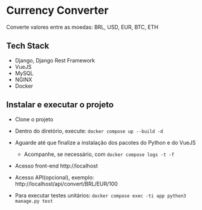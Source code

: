 # Currency Converter

Converte valores entre as moedas: BRL, USD, EUR, BTC, ETH

## Tech Stack

- Django, Django Rest Framework
- VueJS
- MySQL
- NGINX
- Docker

## Instalar e executar o projeto

- Clone o projeto

- Dentro do diretório, execute: ```docker compose up --build -d```

- Aguarde até que finalize a instalação dos pacotes do Python e do VueJS

  - Acompanhe, se necessário, com ```docker compose logs -t -f```

- Acesso front-end http://localhost

- Acesso API(opcional), exemplo: http://localhost/api/convert/BRL/EUR/100

- Para executar testes unitários: ```docker compose exec -ti app python3 manage.py test```